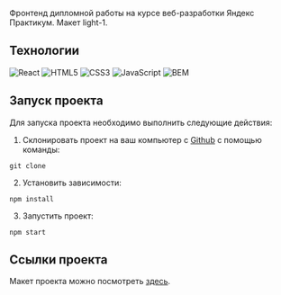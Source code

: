Фронтенд дипломной работы на курсе веб-разработки Яндекс Практикум. Макет light-1.

## Технологии
![React](https://img.shields.io/badge/-React-61daf8?logo=react&logoColor=black)
![HTML5](https://img.shields.io/badge/-HTML5-e34f26?logo=html5&logoColor=white)
![CSS3](https://img.shields.io/badge/-CSS3-1572b6?logo=css3&logoColor=white)
![JavaScript](https://img.shields.io/badge/-JavaScript-f7df1e?logo=javaScript&logoColor=black)
![BEM](https://img.shields.io/badge/-BEM-yellowgreen)

## Запуск проекта

Для запуска проекта необходимо выполнить следующие действия:

1. Склонировать проект на ваш компьютер с [Github](https://github.com/Stanislav920/movies-explorer-frontend.git) с помощью команды:
```
git clone 
```
2. Установить зависимости:
```
npm install
```
3. Запустить проект:
```
npm start
```

## Ссылки проекта

 Макет проекта можно посмотреть [здесь](https://www.figma.com/file/6FMWkB94wE7KTkcCgUXtnC/light-1?node-id=41056%3A8039&mode=dev).